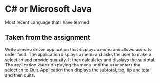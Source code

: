# C# or Microsoft Java

Most recent Language that I have learned

## Taken from the assignment

Write a menu driven application that displays a menu and allows users to order food. The application displays a menu and asks the user to make a selection and provide quantity. It then calculates and displays the subtotal. The application keeps displaying the menu until the user enters the selection to Quit. Application then displays the subtotal, tax, tip and total and then quits.
